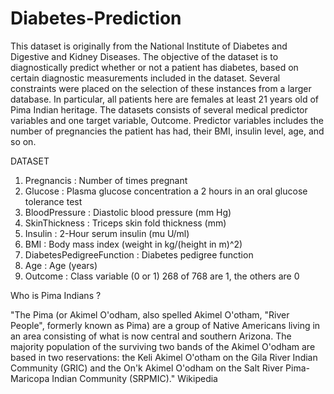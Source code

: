 # Diabetes-Prediction

This dataset is originally from the National Institute of Diabetes and Digestive and Kidney Diseases. The objective of the dataset is to diagnostically predict whether or not a patient has diabetes, based on certain diagnostic measurements included in the dataset. Several constraints were placed on the selection of these instances from a larger database. In particular, all patients here are females at least 21 years old of Pima Indian heritage.
The datasets consists of several medical predictor variables and one target variable, Outcome. Predictor variables includes the number of pregnancies the patient has had, their BMI, insulin level, age, and so on.

DATASET

1. Pregnancis : Number of times pregnant
2. Glucose : Plasma glucose concentration a 2 hours in an oral glucose tolerance test
3. BloodPressure : Diastolic blood pressure (mm Hg)
4. SkinThickness : Triceps skin fold thickness (mm)
5. Insulin : 2-Hour serum insulin (mu U/ml)
6. BMI : Body mass index (weight in kg/(height in m)^2)
7. DiabetesPedigreeFunction : Diabetes pedigree function
8. Age : Age (years)
9. Outcome : Class variable (0 or 1) 268 of 768 are 1, the others are 0


Who is Pima Indians ?

"The Pima (or Akimel O'odham, also spelled Akimel O'otham, "River People", formerly known as Pima) are a group of Native Americans living in an area consisting of what is now central and southern Arizona. The majority population of the surviving two bands of the Akimel O'odham are based in two reservations: the Keli Akimel O'otham on the Gila River Indian Community (GRIC) and the On'k Akimel O'odham on the Salt River Pima-Maricopa Indian Community (SRPMIC)." Wikipedia
